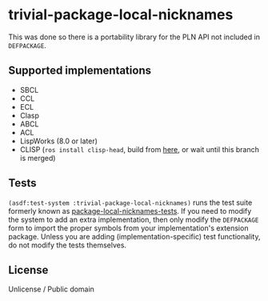 # trivial-package-local-nicknames

This was done so there is a portability library for the PLN API not included in `DEFPACKAGE`.

## Supported implementations

* SBCL
* CCL
* ECL
* Clasp
* ABCL
* ACL
* LispWorks (8.0 or later)
* CLISP (`ros install clisp-head`, build from [here](https://gitlab.com/gnu-clisp/clisp/-/merge_requests/3), or wait until this branch is merged)

## Tests

`(asdf:test-system :trivial-package-local-nicknames)` runs the test suite formerly known as 
[package-local-nicknames-tests](https://github.com/phoe/package-local-nicknames-tests/).
If you need to modify the system to add an extra implementation, then only modify the `DEFPACKAGE`
form to import the proper symbols from your implementation's extension package. Unless you are 
adding (implementation-specific) test functionality, do not modify the tests themselves.

## License

Unlicense / Public domain
